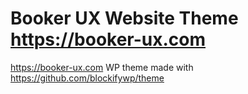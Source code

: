 # Booker UX Website Theme https://booker-ux.com

https://booker-ux.com WP theme made with https://github.com/blockifywp/theme
